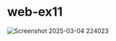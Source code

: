 # web-ex11
![Screenshot 2025-03-04 224023](https://github.com/user-attachments/assets/972aedaa-7587-4f34-80b0-b1c03332da8c)
